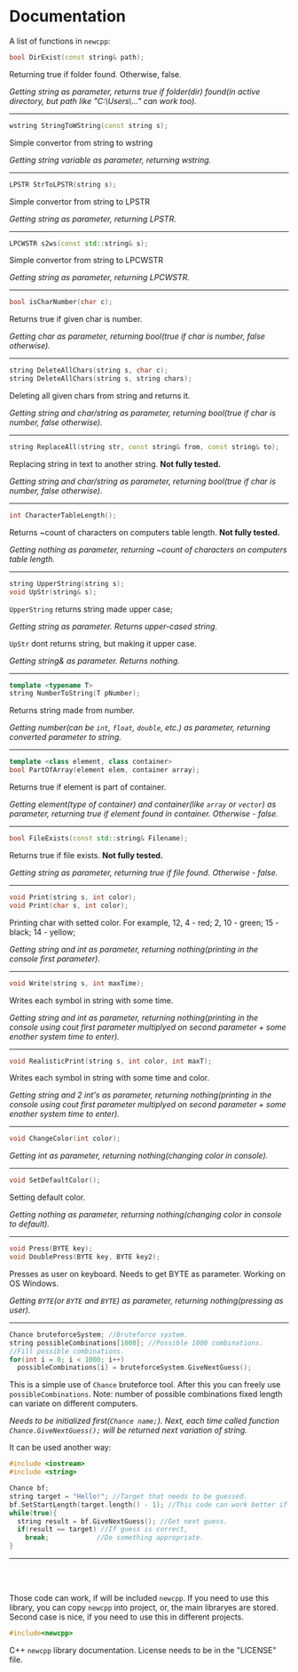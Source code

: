 <h1>Documentation</h1>

A list of functions in `newcpp`:

```C++
bool DirExist(const string& path);
```
Returning true if folder found. Otherwise, false.

*Getting string as parameter, returns true if folder(dir) found(in active directory, but path like "C:\\Users\\..." can work too).*
<hr>

```C++
wstring StringToWString(const string s);
```
Simple convertor from string to wstring

*Getting string variable as parameter, returning wstring.*
<hr>

```C++
LPSTR StrToLPSTR(string s);
```
Simple convertor from string to LPSTR

*Getting string as parameter, returning LPSTR.*
<hr>

```C++
LPCWSTR s2ws(const std::string& s);
```
Simple convertor from string to LPCWSTR

*Getting string as parameter, returning LPCWSTR.*
<hr>

```C++
bool isCharNumber(char c);
```
Returns true if given char is number.

*Getting char as parameter, returning bool(true if char is number, false otherwise).*
<hr>

```C++
string DeleteAllChars(string s, char c);
string DeleteAllChars(string s, string chars);
```
Deleting all given chars from string and returns it.

*Getting string and char/string as parameter, returning bool(true if char is number, false otherwise).*
<hr>

```C++
string ReplaceAll(string str, const string& from, const string& to);
```
Replacing string in text to another string. <b>Not fully tested.</b>

*Getting string and char/string as parameter, returning bool(true if char is number, false otherwise).*
<hr>

```C++
int CharacterTableLength();
```
Returns ~count of characters on computers table length. <b>Not fully tested.</b>

*Getting nothing as parameter, returning ~count of characters on computers table length.*
<hr>

```C++
string UpperString(string s);
void UpStr(string& s);
```
`UpperString` returns string made upper case;

*Getting string as parameter. Returns upper-cased string.*

`UpStr` dont returns string, but making it upper case.

*Getting string& as parameter. Returns nothing.*
<hr>

```C++
template <typename T>
string NumberToString(T pNumber);
```
Returns string made from number.

*Getting number(can be `int`, `float`, `double`, etc.) as parameter, returning converted parameter to string.*
<hr>

```C++
template <class element, class container>
bool PartOfArray(element elem, container array);
```
Returns true if element is part of container.

*Getting element(type of container) and container(like `array` or `vector`) as parameter, returning true if element found in container. Otherwise - false.*
<hr>

```C++
bool FileExists(const std::string& Filename);
```
Returns true if file exists. <b>Not fully tested.</b>

*Getting string as parameter, returning true if file found. Otherwise - false.*
<hr>

```C++
void Print(string s, int color);
void Print(char s, int color);
```
Printing char with setted color. For example, 12, 4 - red; 2, 10 - green; 15 - black; 14 - yellow;

*Getting string and int as parameter, returning nothing(printing in the console first parameter).*
<hr>

```C++
void Write(string s, int maxTime);
```
Writes each symbol in string with some time.

*Getting string and int as parameter, returning nothing(printing in the console using cout first parameter multiplyed on second parameter + some enother system time to enter).*
<hr>

```C++
void RealisticPrint(string s, int color, int maxT);
```
Writes each symbol in string with some time and color.

*Getting string and 2 int's as parameter, returning nothing(printing in the console using cout first parameter multiplyed on second parameter + some enother system time to enter).*
<hr>

```C++
void ChangeColor(int color);
```

*Getting int as parameter, returning nothing(changing color in console).*
<hr>

```C++
void SetDefaultColor();
```
Setting default color.

*Getting nothing as parameter, returning nothing(changing color in console to default).*
<hr>

```C++
void Press(BYTE key);
void DoublePress(BYTE key, BYTE key2);
```
Presses as user on keyboard. Needs to get BYTE as parameter. Working on OS Windows.

*Getting `BYTE`(or `BYTE` and `BYTE`) as parameter, returning nothing(pressing as user).*
<hr>

```C++
Chance bruteforceSystem; //Bruteforce system.
string possibleCombinations[1000]; //Possible 1000 combinations.
//Fill possible combinations.
for(int i = 0; i < 1000; i++)
  possibleCombinations[i] = bruteforceSystem.GiveNextGuess();
```
This is a simple use of `Chance` bruteforce tool. After this you can freely use `possibleCombinations`.
Note: number of possible combinations fixed length can variate on different computers.

*Needs to be initialized first(`Chance name;`). Next, each time called function `Chance.GiveNextGuess();` will be returned next variation of string.*

It can be used another way:
```C++
#include <iostream>
#include <string>

Chance bf;
string target = "Hello!"; //Target that needs to be guessed.
bf.SetStartLength(target.length() - 1); //This code can work better if you know sought length. This line can be removed.
while(true){
  string result = bf.GiveNextGuess(); //Get next guess.
  if(result == target) //If guess is correct,
    break;            //Do something appropriate.
}
```
<hr><br><br>

Those code can work, if will be included `newcpp`. If you need to use this library, you can copy `newcpp` into project, or, the main libraryes are stored. Second case is nice, if you need to use this in different projects.
```C++
#include<newcpp>
```
C++ `newcpp` library documentation. License needs to be in the "LICENSE" file.
